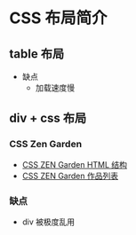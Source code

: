# CSS 布局简介

## table 布局

- 缺点
  - 加载速度慢

## div + css 布局

### CSS Zen Garden

- [CSS ZEN Garden HTML 结构](http://www.csszengarden.com/000/)
- [CSS ZEN Garden 作品列表](http://www.mezzoblue.com/zengarden/alldesigns/)

### 缺点

- div 被极度乱用
